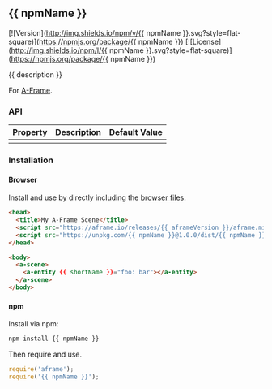 ## {{ npmName }}

[![Version](http://img.shields.io/npm/v/{{ npmName }}.svg?style=flat-square)](https://npmjs.org/package/{{ npmName }})
[![License](http://img.shields.io/npm/l/{{ npmName }}.svg?style=flat-square)](https://npmjs.org/package/{{ npmName }})

{{ description }}

For [A-Frame](https://aframe.io).

### API

| Property | Description | Default Value |
| -------- | ----------- | ------------- |
|          |             |               |

### Installation

#### Browser

Install and use by directly including the [browser files](dist):

```html
<head>
  <title>My A-Frame Scene</title>
  <script src="https://aframe.io/releases/{{ aframeVersion }}/aframe.min.js"></script>
  <script src="https://unpkg.com/{{ npmName }}@1.0.0/dist/{{ npmName }}.min.js"></script>
</head>

<body>
  <a-scene>
    <a-entity {{ shortName }}="foo: bar"></a-entity>
  </a-scene>
</body>
```

#### npm

Install via npm:

```bash
npm install {{ npmName }}
```

Then require and use.

```js
require('aframe');
require('{{ npmName }}');
```
